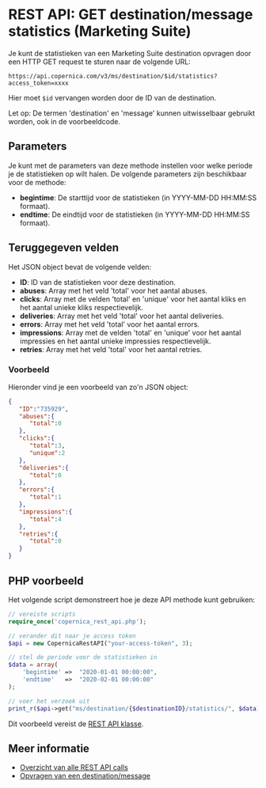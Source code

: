 # REST API: GET destination/message statistics (Marketing Suite)

Je kunt de statistieken van een Marketing Suite destination opvragen door een HTTP GET request 
te sturen naar de volgende URL:

`https://api.copernica.com/v3/ms/destination/$id/statistics?access_token=xxxx`

Hier moet `$id` vervangen worden door de ID van de destination.

Let op: De termen 'destination' en 'message' kunnen uitwisselbaar gebruikt worden, 
ook in de voorbeeldcode.

## Parameters

Je kunt met de parameters van deze methode instellen voor welke periode 
je de statistieken op wilt halen. De volgende parameters zijn beschikbaar 
voor de methode:

* **begintime**: De starttijd voor de statistieken (in YYYY-MM-DD HH:MM:SS formaat).
* **endtime**: De eindtijd voor de statistieken (in YYYY-MM-DD HH:MM:SS formaat).

## Teruggegeven velden

Het JSON object bevat de volgende velden:

* **ID**: ID van de statistieken voor deze destination.
* **abuses**: Array met het veld 'total' voor het aantal abuses.
* **clicks**: Array met de velden 'total' en 'unique' voor het aantal kliks 
en het aantal unieke kliks respectievelijk.
* **deliveries**: Array met het veld 'total' voor het aantal deliveries.
* **errors**: Array met het veld 'total' voor het aantal errors.
* **impressions**: Array met de velden 'total' en 'unique' voor het aantal impressies 
en het aantal unieke impressies respectievelijk.
* **retries**: Array met het veld 'total' voor het aantal retries.

### Voorbeeld

Hieronder vind je een voorbeeld van zo'n JSON object:

```json
{  
   "ID":"735929",
   "abuses":{  
      "total":0
   },
   "clicks":{  
      "total":3,
      "unique":2
   },
   "deliveries":{  
      "total":0
   },
   "errors":{  
      "total":1
   },
   "impressions":{  
      "total":4
   },
   "retries":{  
      "total":0
   }
}
```

## PHP voorbeeld

Het volgende script demonstreert hoe je deze API methode kunt gebruiken:

```php
// vereiste scripts
require_once('copernica_rest_api.php');

// verander dit naar je access token
$api = new CopernicaRestAPI("your-access-token", 3);

// stel de periode voor de statistieken in
$data = array(
    'begintime' =>  "2020-01-01 00:00:00",
    'endtime'   =>  "2020-02-01 00:00:00"
);

// voer het verzoek uit
print_r($api->get("ms/destination/{$destinationID}/statistics/", $data));
```

Dit voorbeeld vereist de [REST API klasse](./rest-php).

## Meer informatie

* [Overzicht van alle REST API calls](./rest-api)
* [Opvragen van een destination/message](./rest-get-ms-destination)

